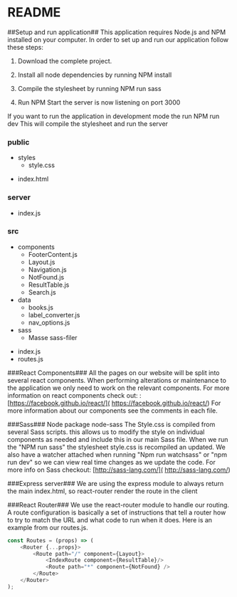 # README #
##Setup and run application##
This application requires Node.js and NPM installed on your computer.
In order to set up and run our application follow these steps:

 1. Download the complete project.

 2. Install all node dependencies by running NPM install

 3. Compile the stylesheet by running NPM run sass

 4. Run NPM Start the server is now listening on port 3000

 If you want to run the application in development mode the run NPM run dev This will compile the  stylesheet and run the server



### public ###

+ styles
    * style.css
* index.html

### server ###

* index.js

### src ###

+ components
    * FooterContent.js
    * Layout.js
    * Navigation.js
    * NotFound.js
    * ResultTable.js
    * Search.js
+ data
    * books.js
    * label_converter.js
    * nav_options.js
+ sass
    * Masse sass-filer
* index.js
* routes.js

###React Components###
All the pages on our website will be split into several react components.
When performing alterations or maintenance to the application we only need to work on the relevant components.
For more information on react components check out: :  [https://facebook.github.io/react/]( https://facebook.github.io/react/)
For more information about our components see the comments in each file.


###Sass###
Node package node-sass
The Style.css is compiled from several Sass scripts. this allows us to modify the style on individual components as needed and include this in our main Sass file.
When we run the "NPM run sass" the stylesheet style.css is recompiled an updated. We also have a watcher attached when running "Npm run watchsass" or "npm run dev" so we can view real time changes as we update the code.
For more info on Sass checkout: [http://sass-lang.com/]( http://sass-lang.com/)

###Express server###
We are using the express module to always return the main index.html, so react-router render the route in the client

###React Router###
We use the react-router module to handle our routing. A route configuration is basically a set of instructions that tell a router how to try to match the URL and what code to run when it does. Here is an example from our routes.js.

```javascript
const Routes = (props) => (
    <Router {...props}>
        <Route path="/" component={Layout}>
            <IndexRoute component={ResultTable}/>
            <Route path="*" component={NotFound} />
        </Route>
    </Router>
);

```
 